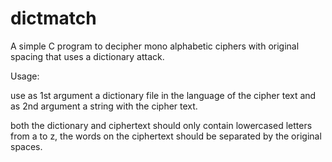# dictmatch
A simple C program to decipher mono alphabetic ciphers with original spacing that uses a dictionary attack.

Usage:

use as 1st argument a dictionary file in the language of the cipher text and as 2nd argument a string with the cipher text.

both the dictionary and ciphertext should only contain lowercased letters from a to z, the words on the ciphertext should be separated by the original spaces.
